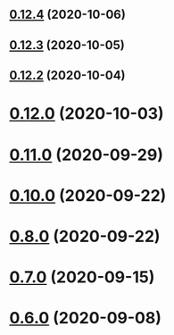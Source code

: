 ## [0.12.4](https://github.com/vonage/vivid/compare/v0.12.3...v0.12.4) (2020-10-06)



## [0.12.3](https://github.com/vonage/vivid/compare/v0.12.2...v0.12.3) (2020-10-05)



## [0.12.2](https://github.com/vonage/vivid/compare/v0.12.1...v0.12.2) (2020-10-04)



# [0.12.0](https://github.com/vonage/vivid/compare/v0.11.0...v0.12.0) (2020-10-03)



# [0.11.0](https://github.com/vonage/vivid/compare/v0.10.0...v0.11.0) (2020-09-29)



# [0.10.0](https://github.com/vonage/vivid/compare/v0.9.0...v0.10.0) (2020-09-22)



# [0.8.0](https://github.com/vonage/vivid/compare/v0.7.0...v0.8.0) (2020-09-22)



# [0.7.0](https://github.com/vonage/vivid/compare/v0.6.0...v0.7.0) (2020-09-15)



# [0.6.0](https://github.com/vonage/vivid/compare/v0.5.0...v0.6.0) (2020-09-08)



